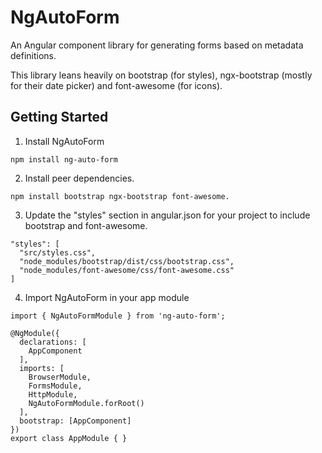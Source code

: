 # NgAutoForm

An Angular component library for generating forms based on metadata definitions.

This library leans heavily on bootstrap (for styles), ngx-bootstrap (mostly for their date picker) and font-awesome (for icons).

## Getting Started

1. Install NgAutoForm

```
npm install ng-auto-form
```

2. Install peer dependencies.

```
npm install bootstrap ngx-bootstrap font-awesome.
```

3. Update the "styles" section in angular.json for your project to include bootstrap and font-awesome.

```
"styles": [
  "src/styles.css",
  "node_modules/bootstrap/dist/css/bootstrap.css",
  "node_modules/font-awesome/css/font-awesome.css"
]
```

4. Import NgAutoForm in your app module

```
import { NgAutoFormModule } from 'ng-auto-form';

@NgModule({
  declarations: [
    AppComponent    
  ],
  imports: [
    BrowserModule,
    FormsModule,
    HttpModule,
    NgAutoFormModule.forRoot()
  ],
  bootstrap: [AppComponent]
})
export class AppModule { }
```
